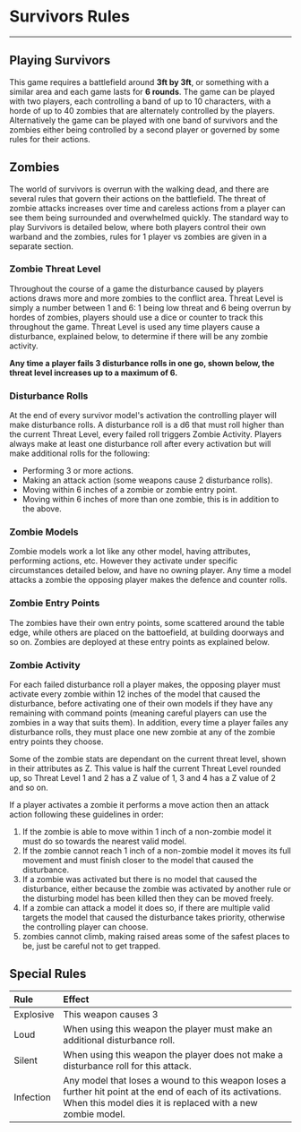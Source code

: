# Survivors Rules

---

## Playing Survivors

This game requires a battlefield around **3ft by 3ft**, or something with a similar area and each game lasts for **6 rounds**. The game can be played with two players, each controlling a band of up to 10 characters, with a horde of up to 40 zombies that are alternately controlled by the players. Alternatively the game can be played with one band of survivors and the zombies either being controlled by a second player or governed by some rules for their actions.

## Zombies

The world of survivors is overrun with the walking dead, and there are several rules that govern their actions on the battlefield. The threat of zombie attacks increases over time and careless actions from a player can see them being surrounded and overwhelmed quickly. The standard way to play Survivors is detailed below, where both players control their own warband and the zombies, rules for 1 player vs zombies are given in a separate section.

### Zombie Threat Level

Throughout the course of a game the disturbance caused by players actions draws more and more zombies to the conflict area. Threat Level is simply a number between 1 and 6: 1 being low threat and 6 being overrun by hordes of zombies, players should use a dice or counter to track this throughout the game. Threat Level is used any time players cause a disturbance, explained below, to determine if there will be any zombie activity.

**Any time a player fails 3 disturbance rolls in one go, shown below, the threat level increases up to a maximum of 6.**

### Disturbance Rolls

At the end of every survivor model's activation the controlling player will make disturbance rolls. A disturbance roll is a d6 that must roll higher than the current Threat Level, every failed roll triggers Zombie Activity. Players always make at least one disturbance roll after every activation but will make additional rolls for the following:

- Performing 3 or more actions.
- Making an attack action (some weapons cause 2 disturbance rolls).
- Moving within 6 inches of a zombie or zombie entry point.
- Moving within 6 inches of more than one zombie, this is in addition to the above.

### Zombie Models

Zombie models work a lot like any other model, having attributes, performing actions, etc. However they activate under specific circumstances detailed below, and have no owning player. Any time a model attacks a zombie the opposing player makes the defence and counter rolls.

### Zombie Entry Points

The zombies have their own entry points, some scattered around the table edge, while others are placed on the battoefield, at building doorways and so on. Zombies are deployed at these entry points as explained below.

### Zombie Activity

For each failed disturbance roll a player makes, the opposing player must activate every zombie within 12 inches of the model that caused the disturbance, before activating one of their own models if they have any remaining with command points (meaning careful players can use the zombies in a way that suits them). In addition, every time a player failes any disturbance rolls, they must place one new zombie at any of the zombie entry points they choose.

Some of the zombie stats are dependant on the current threat level, shown in their attributes as Z. This value is half the current Threat Level rounded up, so Threat Level 1 and 2 has a Z value of 1, 3 and 4 has a Z value of 2 and so on.

If a player activates a zombie it performs a move action then an attack action following these guidelines in order:

1. If the zombie is able to move within 1 inch of a non-zombie model it must do so towards the nearest valid model.
2. If the zombie cannot reach 1 inch of a non-zombie model it moves its full movement and must finish closer to the model that caused the disturbance.
3. If a zombie was activated but there is no model that caused the disturbance, either because the zombie was activated by another rule or the disturbing model has been killed then they can be moved freely.
4. If a zombie can attack a model it does so, if there are multiple valid targets the model that caused the disturbance takes priority, otherwise the controlling player can choose.
5. zombies cannot climb, making raised areas some of the safest places to be, just be careful not to get trapped.

## Special Rules

| Rule | Effect |
| :--- | :----- |
| Explosive | This weapon causes 3
| Loud | When using this weapon the player must make an additional disturbance roll. |
| Silent | When using this weapon the player does not make a disturbance roll for this attack. |
| Infection | Any model that loses a wound to this weapon loses a further hit point at the end of each of its activations. When this model dies it is replaced with a new zombie model. |
